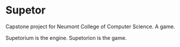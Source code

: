 # Supetor
Capstone project for Neumont College of Computer Science. A game.

Supetorium is the engine.
Supetorion is the game.
